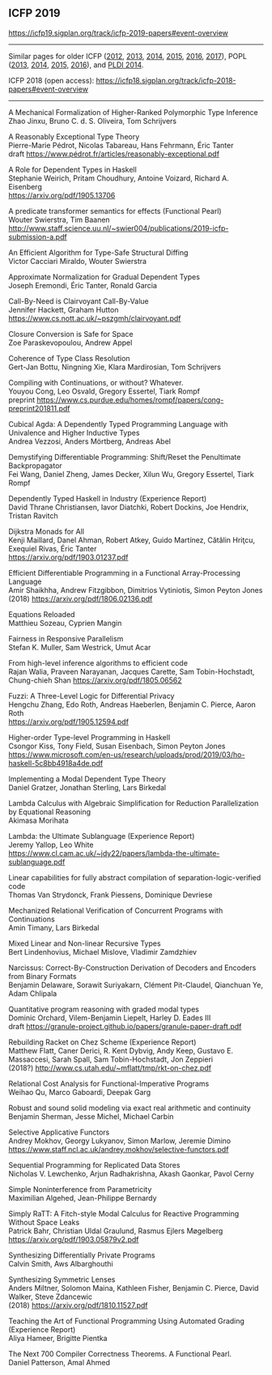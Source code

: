 ## ICFP 2019  

https://icfp19.sigplan.org/track/icfp-2019-papers#event-overview

----

Similar pages for older ICFP ([2012][icfp12], [2013][icfp13], [2014][icfp14], [2015][icfp15], [2016][icfp16], [2017][icfp17]),
POPL ([2013][popl2013], [2014][popl2014], [2015][popl2015], [2016][popl2016]),
and [PLDI 2014][pldi2014-accepted].

ICFP 2018 (open access): https://icfp18.sigplan.org/track/icfp-2018-papers#event-overview

[popl2013]: https://github.com/23Skidoo/popl13-papers-links
[popl2014]: https://github.com/gasche/popl2014-papers
[popl2015]: https://github.com/yallop/popl2015-papers
[popl2016]: https://github.com/gasche/popl2016-papers
[icfp12]: https://github.com/technogeeky/icfp12-paper-links
[icfp13]: https://github.com/gasche/icfp2013-papers
[icfp14]: https://github.com/yallop/icfp2014-papers
[icfp15]: https://github.com/mpickering/icfp2015-papers
[icfp16]: https://github.com/gasche/icfp2016-papers
[icfp17]: https://github.com/gasche/icfp2017-papers
[haskell2014-accepted]: https://github.com/yallop/haskell2014-papers
[pldi2014-accepted]: https://github.com/yallop/pldi2014-papers


----

A Mechanical Formalization of Higher-Ranked Polymorphic Type Inference  
Zhao Jinxu, Bruno C. d. S. Oliveira, Tom Schrijvers

A Reasonably Exceptional Type Theory  
Pierre-Marie Pédrot, Nicolas Tabareau, Hans Fehrmann, Éric Tanter  
draft https://www.pédrot.fr/articles/reasonably-exceptional.pdf

A Role for Dependent Types in Haskell  
Stephanie Weirich, Pritam Choudhury, Antoine Voizard, Richard A. Eisenberg  
https://arxiv.org/pdf/1905.13706

A predicate transformer semantics for effects (Functional Pearl)  
Wouter Swierstra, Tim Baanen  
http://www.staff.science.uu.nl/~swier004/publications/2019-icfp-submission-a.pdf

An Efficient Algorithm for Type-Safe Structural Diffing  
Victor Cacciari Miraldo, Wouter Swierstra

Approximate Normalization for Gradual Dependent Types  
Joseph Eremondi, Éric Tanter, Ronald Garcia

Call-By-Need is Clairvoyant Call-By-Value  
Jennifer Hackett, Graham Hutton  
https://www.cs.nott.ac.uk/~pszgmh/clairvoyant.pdf

Closure Conversion is Safe for Space  
Zoe Paraskevopoulou, Andrew Appel

Coherence of Type Class Resolution  
Gert-Jan Bottu, Ningning Xie, Klara Mardirosian, Tom Schrijvers

Compiling with Continuations, or without? Whatever.  
Youyou Cong, Leo Osvald, Gregory Essertel, Tiark Rompf  
preprint https://www.cs.purdue.edu/homes/rompf/papers/cong-preprint201811.pdf

Cubical Agda: A Dependently Typed Programming Language with Univalence and Higher Inductive Types  
Andrea Vezzosi, Anders Mörtberg, Andreas Abel

Demystifying Differentiable Programming: Shift/Reset the Penultimate Backpropagator  
Fei Wang, Daniel Zheng, James Decker, Xilun Wu, Gregory Essertel, Tiark Rompf

Dependently Typed Haskell in Industry (Experience Report)  
David Thrane Christiansen, Iavor Diatchki, Robert Dockins, Joe Hendrix, Tristan Ravitch

Dijkstra Monads for All  
Kenji Maillard, Danel Ahman, Robert Atkey, Guido Martínez, Cătălin Hriţcu, Exequiel Rivas, Éric Tanter  
https://arxiv.org/pdf/1903.01237.pdf

Efficient Differentiable Programming in a Functional Array-Processing Language  
Amir Shaikhha, Andrew Fitzgibbon, Dimitrios Vytiniotis, Simon Peyton Jones  
(2018) https://arxiv.org/pdf/1806.02136.pdf

Equations Reloaded  
Matthieu Sozeau, Cyprien Mangin

Fairness in Responsive Parallelism  
Stefan K. Muller, Sam Westrick, Umut Acar

From high-level inference algorithms to efficient code  
Rajan Walia, Praveen Narayanan, Jacques Carette, Sam Tobin-Hochstadt, Chung-chieh Shan
https://arxiv.org/pdf/1805.06562

Fuzzi: A Three-Level Logic for Differential Privacy  
Hengchu Zhang, Edo Roth, Andreas Haeberlen, Benjamin C. Pierce, Aaron Roth  
https://arxiv.org/pdf/1905.12594.pdf

Higher-order Type-level Programming in Haskell  
Csongor Kiss, Tony Field, Susan Eisenbach, Simon Peyton Jones  
https://www.microsoft.com/en-us/research/uploads/prod/2019/03/ho-haskell-5c8bb4918a4de.pdf

Implementing a Modal Dependent Type Theory  
Daniel Gratzer, Jonathan Sterling, Lars Birkedal

Lambda Calculus with Algebraic Simplification for Reduction Parallelization by Equational Reasoning  
Akimasa Morihata

Lambda: the Ultimate Sublanguage (Experience Report)  
Jeremy Yallop, Leo White  
https://www.cl.cam.ac.uk/~jdy22/papers/lambda-the-ultimate-sublanguage.pdf

Linear capabilities for fully abstract compilation of separation-logic-verified code  
Thomas Van Strydonck, Frank Piessens, Dominique Devriese

Mechanized Relational Verification of Concurrent Programs with Continuations  
Amin Timany, Lars Birkedal

Mixed Linear and Non-linear Recursive Types  
Bert Lindenhovius, Michael Mislove, Vladimir Zamdzhiev

Narcissus: Correct-By-Construction Derivation of Decoders and Encoders from Binary Formats  
Benjamin Delaware, Sorawit Suriyakarn, Clément Pit-Claudel, Qianchuan Ye, Adam Chlipala

Quantitative program reasoning with graded modal types  
Dominic Orchard, Vilem-Benjamin Liepelt, Harley D. Eades III  
draft https://granule-project.github.io/papers/granule-paper-draft.pdf

Rebuilding Racket on Chez Scheme (Experience Report)  
Matthew Flatt, Caner Derici, R. Kent Dybvig, Andy Keep, Gustavo E. Massaccesi, Sarah Spall, Sam Tobin-Hochstadt, Jon Zeppieri  
(2018?) http://www.cs.utah.edu/~mflatt/tmp/rkt-on-chez.pdf

Relational Cost Analysis for Functional-Imperative Programs  
Weihao Qu, Marco Gaboardi, Deepak Garg

Robust and sound solid modeling via exact real arithmetic and continuity  
Benjamin Sherman, Jesse Michel, Michael Carbin

Selective Applicative Functors  
Andrey Mokhov, Georgy Lukyanov, Simon Marlow, Jeremie Dimino  
https://www.staff.ncl.ac.uk/andrey.mokhov/selective-functors.pdf

Sequential Programming for Replicated Data Stores  
Nicholas V. Lewchenko, Arjun Radhakrishna, Akash Gaonkar, Pavol Cerny

Simple Noninterference from Parametricity  
Maximilian Algehed, Jean-Philippe Bernardy

Simply RaTT: A Fitch-style Modal Calculus for Reactive Programming Without Space Leaks  
Patrick Bahr, Christian Uldal Graulund, Rasmus Ejlers Møgelberg  
https://arxiv.org/pdf/1903.05879v2.pdf

Synthesizing Differentially Private Programs  
Calvin Smith, Aws Albarghouthi

Synthesizing Symmetric Lenses  
Anders Miltner, Solomon Maina, Kathleen Fisher, Benjamin C. Pierce, David Walker, Steve Zdancewic  
(2018) https://arxiv.org/pdf/1810.11527.pdf

Teaching the Art of Functional Programming Using Automated Grading (Experience Report)  
Aliya Hameer, Brigitte Pientka

The Next 700 Compiler Correctness Theorems. A Functional Pearl.  
Daniel Patterson, Amal Ahmed
